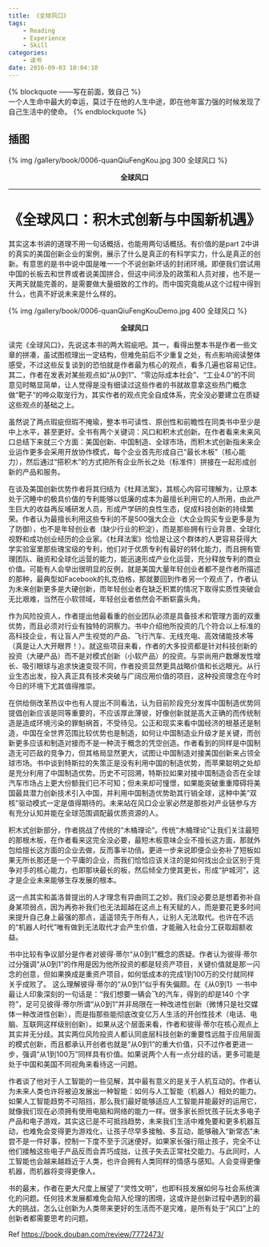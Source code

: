 ```yaml
---
title: 《全球风口》
tags:
	- Reading
	- Experience
	- Skill
categories:  
	- 读书
date: 2016-09-03 10:04:10
---
```


{% blockquote ——写在前面，致自己 %}  
一个人生命中最大的幸运，莫过于在他的人生中途，即在他年富力强的时候发现了自己生活中的使命。
{% endblockquote %} 

<!-- more -->

## 插图
{% img /gallery/book/0006-quanQiuFengKou.jpg 300 全球风口 %}
<p align="center"><b>全球风口</b></p>

-----

# 《全球风口：积木式创新与中国新机遇》

其实这本书讲的道理不用一句话概括，也能用两句话概括。有价值的是part 2中讲的真实的美国创新企业的案例，展示了什么是真正的有科学实力，什么是真正的创新。有意思的是书中说中国是唯一一个不说创新坏话的封闭环境。即便我们尝试用中国的长板去和世界或者说美国拼合，但这中间涉及的政策和人员对接，也不是一天两天就能完善的，是需要做大量细致的工作的。而中国究竟能从这个过程中得到什么，也真不好说未来是什么样的。

{% img /gallery/book/0006-quanQiuFengKouDemo.jpg 400 全球风口 %}
<p align="center"><b>全球风口</b></p>

读完《全球风口》，先说这本书的两大瑕疵吧。其一，看得出整本书是作者一些文章的拼凑，虽试图梳理出一定结构，但难免前后不少重复之处，有点影响阅读整体感受，不过这些反复谈到的恐怕就是作者最为核心的观点，看多几遍也容易记住。其二，作者在发表对某些观点如“从0到1”、“零边际成本社会”、“工业4.0”的不同意见时略显简单，让人觉得是没有细读过这些作者的书就故意拿这些热门概念做“靶子”的哗众取宠行为，其实作者的观点完全自成体系，完全没必要建立在质疑这些观点的基础之上。

虽然说了两点瑕疵但瑕不掩瑜，整本书可读性、原创性和前瞻性在同类书中至少是中上水平，甚至更好。全书有两个关键词：风口和积木式创新。在作者看来未来风口总结下来就三个方面：美国创新、中国制造、全球市场，而积木式创新指未来企业运作更多会采用开放协作模式，每个企业首先形成自己“最长木板”（核心能力），然后通过“搭积木”的方式把所有企业所长之处（标准件）拼接在一起形成创新的产品和服务。

在谈及美国创新优势作者将其归结为《杜拜法案》，其核心内容可理解为，让原本处于沉睡中的极具价值的专利能够以低廉的成本为最擅长利用它的人所用，由此产生巨大的收益再反哺研发人员，形成产学研的良性生态，促成科技创新的持续繁荣。作者认为最擅长利用这些专利的不是500强大企业（大企业购买专业更多是为了防御），也不是年轻创业者（缺少行业的积淀），而是那些拥有行业背景、全球化视野和成功创业经历的企业家。《杜拜法案》恰恰是让这个群体的人更容易获得大学实验室里那些瑰宝级的专利，他们对于优质专利有最好的转化能力，而且拥有管理团队、融资和全球化运营的能力，能迅速形成产业化运营，充分释放专利的商业价值。可能有人会举出很明显的反例，就是美国大量年轻创业者都不是作者所描述的那种，最典型如Facebook的扎克伯格，那就要回到作者另一个观点了，作者认为未来创新更多是大硬创新，而年轻创业者在缺乏积累的情况下取得实质性突破会无比艰难，当然在小软领域，年轻创业者依然会不断崭露头角。

作为风险投资人，作者提出他最看重的创业团队必须是具备技术和管理方面的双重优势，而且必须对行业有独特的洞察力。书中介绍他所投资的几个符合以上标准的高科技企业，有让盲人产生视觉的产品、飞行汽车、无线充电、高效储能技术等（真是让人大开眼界！）。就这些项目来看，作者的大多投资都是针对科技创新的投资（大硬产品）而不是对模式创新（小软产品）的投资。与崇尚用户数爆发性增长、吸引眼球与追求快速变现不同，作者投资显然更具战略价值和长远眼光。从行业生态出发，投入真正具有技术突破与广阔应用价值的项目，这种投资理念在今时今日的环境下尤其值得推崇。

在供给侧改革热议中也有人提出不同看法，认为目前阶段充分发挥中国制造优势同提倡创新应该是同等重要的，不应该厚此薄彼，好像创新就是高大正确的而传统制造是造成环境污染的罪魁祸首，不受待见。公正和现实来看中国经济的根基还是制造，中国在全世界范围比较优势也是制造，如何让中国制造业升级才是关键，而创新更多应该和制造对接而不是一种流于概念的凭空创造。作者看到的同样是中国制造无可匹敌的竞争力，但其格局显然更大，试图让中国制造对接美国创新来占领全球市场。书中谈到特斯拉的失策正是没有利用中国的制造优势，而苹果聪明之处却是充分利用了中国制造优势。历史不可回溯，特斯拉如果对接中国制造会否在全球汽车市场占上更大份额我们已不可知；但未来却可憧憬，如果能突破重重障碍将美国最具潜力创新技术引入中国，并利用中国制造优势助其行销全球，这种中美“双核”驱动模式一定是值得期待的。未来站在风口企业家必然是那些对产业链参与方有充分认知并能在全球范围调配最优质资源的人。

积木式创新部分，作者挑战了传统的“木桶理论”。传统“木桶理论”让我们关注最短的那根木板，在作者看来这完全没必要，最短木板意味企业不擅长这方面，那就外包给擅长这方面的企业去做，反而事半功倍。更进一步来说即便企业弥补了短板如果无所长那还是一个平庸的企业，而我们恰恰应该关注的是如何找出企业区别于竞争对手的核心能力，也即那块最长的板，然后倾全力使其更长，形成“护城河”，这才是企业未来能够生存发展的根本。

这一点其实和盖洛普提出的人才理念有异曲同工之妙。我们没必要总是想着弥补自身某项弱点，因为再弥补我们也无法超越在这点上有天赋的人，而是要花更多时间来提升自己身上最强的那点，遥遥领先于所有人，让别人无法取代。也许在不远的“机器人时代”唯有做到无法取代才会产生价值，才能融入社会分工获取超额收益。

书中比较有争议部分是作者对彼得·蒂尔“从0到1”概念的质疑。作者认为彼得·蒂尔过分强调“从0到1”的作用是因为他所投资的都是轻资产项目，关键价值就是那一闪念的创意，但如果换成是重资产项目，如何低成本的完成1到100万的交付就同样关乎成败了。 这么理解彼得·蒂尔的“从0到1”似乎有失偏颇。在《从0到1》一书中最让人印象深刻的一句话是：“我们想要一辆会飞的汽车，得到的却是140 个字符”，足可见彼得·蒂尔所谓“从0到1”并非局限在一种改进性创新（微博只是社交媒体一种改进性创新），而是指那些能彻底改变亿万人生活的开创性技术（电话、电脑、互联网这样级别创新）。如果从这个层面来看，作者和彼得·蒂尔在核心观点上其实并无分歧。其实两位风险投资人都认同底层科技创新的重要性远胜于应用层面的模式创新，而且都承认开创者也就是“从0到1”的重大价值，只不过作者更进一步，强调“从1到100万”同样具有价值。如果说两个人有一点分歧的话，更多可能是处于中国和美国不同视角来看待这一问题。

作者谈了他对于人工智能的一些见解，其中最有意义的是关于人机互动的。作者认为未来人类也许将被迫发展出一种智能：如何与人工智能（机器人）相处的能力。如果人工智能趋势不可阻挡，那么我们最好能够适应人工智能并能最好的运用它，就像我们现在必须拥有使用电脑和网络的能力一样。很多家长担忧孩子玩太多电子产品和电子游戏，其实这已是不可抵挡趋势，未来我们生活中难免要和更多机器互动，也难免会变得更为游戏化，让孩子尽早多接触、多互动，能够融入“新常态”未尝不是一件好事，控制一下度不至于沉迷便好。如果家长强行阻止孩子，完全不让他们接触这些电子产品反而会弄巧成拙，让孩子失去正常社交能力。与此同时，人工智能也会越来越趋近于人类，也许会拥有人类同样的情感与感知。人会变得更像机器，而机器将变得更像人。

书的最末，作者在更大尺度上展望了“灵性文明”，也即科技发展如何与社会系统演化的问题。任何技术发展都难免会陷入伦理的困境，这或许是创新过程中遇到的最大的挑战，怎么让创新为人类带来更好的生活而不是灾难，是所有处于“风口”上的创新者都需要思考的问题。

Ref https://book.douban.com/review/7772473/
